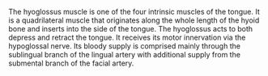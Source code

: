 The hyoglossus muscle is one of the four intrinsic muscles of the tongue. It is a quadrilateral muscle that originates along the whole length of the hyoid bone and inserts into the side of the tongue. The hyoglossus acts to both depress and retract the tongue. It receives its motor innervation via the hypoglossal nerve. Its bloody supply is comprised mainly through the sublingual branch of the lingual artery with additional supply from the submental branch of the facial artery.